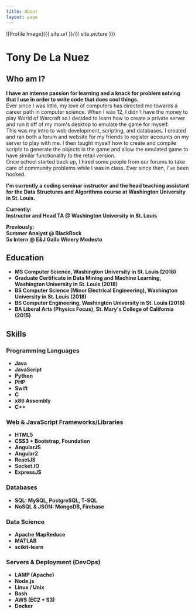 ```yaml
---
title: About
layout: page
---
```

![Profile Image]({{ site.url }}/{{ site.picture }})
<h1> Tony De La Nuez </h1> 
<h2> Who am I? </h2>
<p>
<strong> I have an intense passion for learning and a knack for problem solving that I use in order to write code that does cool things. </strong>
<br /> 
Ever since I was little, my love of computers has directed me towards a career path in computer science. When I was 12, I didn't have the money to play World of Warcraft so I decided to learn how to create a private server and run it off of my mom's desktop to emulate the game for myself. 
<br /> 
This was my intro to web development, scripting, and databases. 
I created and ran both a forum and website for my friends to register accounts on my server to play with me. I then taught myself how to create and compile scripts to generate the objects in the game and allow the emulated game to have similar functionality to the retail version. 
<br />
Once school started back up, I hired some people from our forums to take care of community problems while I was in class. Ever since then, I've been hooked.</p>

<p> <strong> I'm currently a coding seminar instructor and the head teaching assistant for the Data Structures and Algorithms course at Washington University in St. Louis. </strong></p>

<p> <strong> 
Currently: <br />
Instructor and Head TA @ Washington University in St. Louis <br />
</p><strong>

<p> <strong> 
Previously: <br />
Summer Analyst @ BlackRock <br />
5x Intern @ E&J Gallo Winery Modesto <br />
</strong> </p> 

<h2> Education </h2>
<ul class="skill-list">
	<li>MS Computer Science, Washington University in St. Louis (2018)</li>
	<li>Graduate Certificate in Data Mining and Machine Learning, Washington University in St. Louis (2018) </li>
	<li>BS Computer Science (Minor Electrical Engineering), Washington University in St. Louis (2018)</li>
	<li>BS Computer Engineering, Washington University in St. Louis (2018)</li>
	<li>BA Liberal Arts (Physics Focus), St. Mary's College of California (2015)</li>
</ul>
<h2> Skills </h2>
<h3> Programming Languages </h3>
<ul class="skill-list">
	<li>Java</li>
	<li>JavaScript</li>
    <li>Python</li>
    <li>PHP</li>
    <li>Swift</li>
	<li>C</li>
	<li>x86 Assembly</li>
	<li>C++</li>
</ul>
<h3> Web & JavaScript Frameworks/Libraries </h3>
<ul class="skill-list">
	<li>HTML5</li>
	<li>CSS3 + Bootstrap, Foundation</li>
	<li>AngularJS</li>
	<li>Angular2</li>
	<li>ReactJS</li>
	<li>Socket.IO</li>
	<li>ExpressJS</li>
</ul>
<h3> Databases </h3>
<ul class="skill-list">
	<li>SQL: MySQL, PostgreSQL, T-SQL</li>
	<li>NoSQL & JSON: MongoDB, Firebase </li>
</ul>
<h3> Data Science </h3>
<ul class="skill-list">
	<li>Apache MapReduce</li>
	<li>MATLAB</li>
	<li>scikit-learn</li>
</ul>
<h3>Servers & Deployment (DevOps)</h3>
<ul class="skill-list">
	<li>LAMP (Apache)</li>
	<li>Node.js</li>
	<li>Linux / Unix </li>
	<li>Bash</li>
	<li>AWS (EC2 + S3)</li>
	<li>Docker</li>
</ul>


